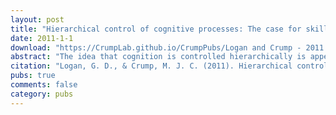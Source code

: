 ```yaml
---
layout: post
title: "Hierarchical control of cognitive processes: The case for skilled typewriting"
date: 2011-1-1
download: "https://CrumpLab.github.io/CrumpPubs/Logan and Crump - 2011.pdf"
abstract: "The idea that cognition is controlled hierarchically is appealing to many but is difficult to demonstrate empirically. Often, nonhierarchical theories can account for the data as well as hierarchical ones do. The purpose of this chapter is to document the case for hierarchical control in skilled typing and present it as an example of a strategy for demonstrating hierarchical control in other cognitive acts. We propose that typing is controlled by two nested feedback loops that can be distinguished in terms of the factors that affect them, that communicate through intermediate representations (words), that know little about how each other work, and rely on different kinds of feedback. We discuss hierarchical control in other skills; the relation between hierarchical control and familiar concepts like automaticity, procedural memory, and implicit knowledge; and the development of hierarchical skills. We end with speculations about the role of hierarchical control in everyday cognition and the search for a meaningful life."
citation: "Logan, G. D., & Crump, M. J. C. (2011). Hierarchical control of cognition and action: The case for skilled typewriting. In Brian Ross (ed.). Psychology of Learning and Motivation, Vol. 54, * Burlington: Academic Press, 1-27."
pubs: true
comments: false
category: pubs
---
```

